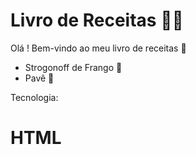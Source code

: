 # Livro de Receitas :man_cook:



Olá ! Bem-vindo ao meu livro de receitas :wave:

- Strogonoff de Frango :chicken:
- Pavê :cookie:


Tecnologia:
# HTML
